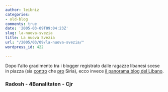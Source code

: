 ```yaml
---
author: leibniz
categories:
- old-blog
comments: true
date: '2005-03-09T09:04:23Z'
slug: la-nuova-svezia
title: La nuova Svezia
url: "/2005/03/09/la-nuova-svezia/"
wordpress_id: 422

---
```

Dopo l'alto gradimento tra i blogger registrato dalle ragazze libanesi scese in piazza (sia [contro](https://www.radosh.net/archive/001150.html) che [pro](https://zeromedia.it/4b/archivi/2005/03/tutti_a_beirut.php) Siria), ecco invece [il panorama blog del Libano](https://www.cjrdaily.org/archives/001354.asp).




###  Radosh - 4Banalitaten - Cjr
